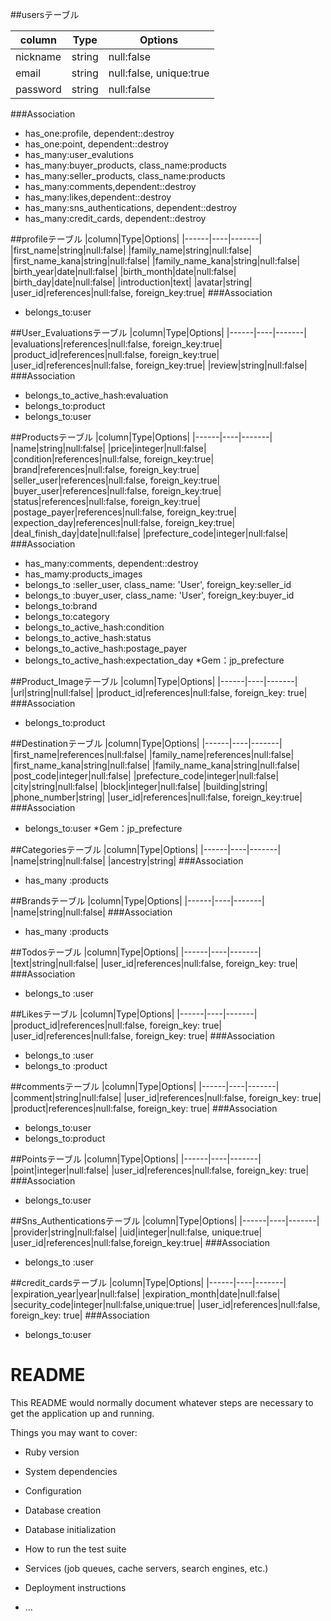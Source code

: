 ##usersテーブル

|column|Type|Options|
|------|----|-------|
|nickname|string|null:false|
|email|string|null:false, unique:true|
|password|string|null:false|
###Association
- has_one:profile, dependent::destroy
- has_one:point, dependent::destroy
- has_many:user_evalutions
- has_many:buyer_products, class_name:products
- has_many:seller_products, class_name:products
- has_many:comments,dependent::destroy
- has_many:likes,dependent::destroy
- has_many:sns_authentications, dependent::destroy
- has_many:credit_cards, dependent::destroy

##profileテーブル
|column|Type|Options|
|------|----|-------|
|first_name|string|null:false|
|family_name|string|null:false|
|first_name_kana|string|null:false|
|family_name_kana|string|null:false|
|birth_year|date|null:false|
|birth_month|date|null:false|
|birth_day|date|null:false|
|introduction|text|
|avatar|string|
|user_id|references|null:false, foreign_key:true|
###Association
- belongs_to:user

##User_Evaluationsテーブル
|column|Type|Options|
|------|----|-------|
|evaluations|references|null:false, foreign_key:true|
|product_id|references|null:false, foreign_key:true|
|user_id|references|null:false, foreign_key:true|
|review|string|null:false|
###Association
- belongs_to_active_hash:evaluation
- belongs_to:product
- belongs_to:user

##Productsテーブル
|column|Type|Options|
|------|----|-------|
|name|string|null:false|
|price|integer|null:false|
|condition|references|null:false, foreign_key:true|
|brand|references|null:false, foreign_key:true|
|seller_user|references|null:false, foreign_key:true|
|buyer_user|references|null:false, foreign_key:true|
|status|references|null:false, foreign_key:true|
|postage_payer|references|null:false, foreign_key:true|
|expection_day|references|null:false, foreign_key:true|
|deal_finish_day|date|null:false|
|prefecture_code|integer|null:false|
###Association
- has_many:comments, dependent::destroy
- has_mamy:products_images
- belongs_to :seller_user, class_name: 'User', foreign_key:seller_id
- belongs_to :buyer_user, class_name: 'User', foreign_key:buyer_id
- belongs_to:brand
- belongs_to:category
- belongs_to_active_hash:condition
- belongs_to_active_hash:status
- belongs_to_active_hash:postage_payer
- belongs_to_active_hash:expectation_day
*Gem：jp_prefecture

##Product_Imageテーブル
|column|Type|Options|
|------|----|-------|
|url|string|null:false|
|product_id|references|null:false, foreign_key: true|
###Association
- belongs_to:product

##Destinationテーブル
|column|Type|Options|
|------|----|-------|
|first_name|references|null:false|
|family_name|references|null:false|
|first_name_kana|string|null:false|
|family_name_kana|string|null:false|
|post_code|integer|null:false|
|prefecture_code|integer|null:false|
|city|string|null:false|
|block|integer|null:false|
|building|string|
|phone_number|string|
|user_id|references|null:false, foreign_key:true|
###Association
- belongs_to:user
*Gem：jp_prefecture

##Categoriesテーブル
|column|Type|Options|
|------|----|-------|
|name|string|null:false|
|ancestry|string|
###Association
- has_many :products

##Brandsテーブル
|column|Type|Options|
|------|----|-------|
|name|string|null:false|
###Association
- has_many :products

##Todosテーブル
|column|Type|Options|
|------|----|-------|
|text|string|null:false|
|user_id|references|null:false, foreign_key: true|
###Association
- belongs_to :user

##Likesテーブル
|column|Type|Options|
|------|----|-------|
|product_id|references|null:false, foreign_key: true|
|user_id|references|null:false, foreign_key: true|
###Association
- belongs_to :user
- belongs_to :product

##commentsテーブル
|column|Type|Options|
|------|----|-------|
|comment|string|null:false|
|user_id|references|null:false, foreign_key: true|
|product|references|null:false, foreign_key: true|
###Association
- belongs_to:user
- belongs_to:product

##Pointsテーブル
|column|Type|Options|
|------|----|-------|
|point|integer|null:false|
|user_id|references|null:false, foreign_key: true|
###Association
- belongs_to:user

##Sns_Authenticationsテーブル
|column|Type|Options|
|------|----|-------|
|provider|string|null:false|
|uid|integer|null:false, unique:true|
|user_id|references|null:false,foreign_key:true|
###Association
- belongs_to :user

##credit_cardsテーブル
|column|Type|Options|
|------|----|-------|
|expiration_year|year|null:false|
|expiration_month|date|null:false|
|security_code|integer|null:false,unique:true|
|user_id|references|null:false, foreign_key: true|
###Association
- belongs_to:user



# README

This README would normally document whatever steps are necessary to get the
application up and running.

Things you may want to cover:

* Ruby version

* System dependencies

* Configuration

* Database creation

* Database initialization

* How to run the test suite

* Services (job queues, cache servers, search engines, etc.)

* Deployment instructions

* ...

